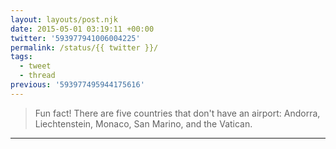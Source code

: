 ```yaml
---
layout: layouts/post.njk
date: 2015-05-01 03:19:11 +00:00
twitter: '593977941006004225'
permalink: /status/{{ twitter }}/
tags: 
  - tweet
  - thread
previous: '593977495944175616'
---
```


> Fun fact! There are five countries that don't have an airport: Andorra, Liechtenstein, Monaco, San Marino, and the Vatican.

---
